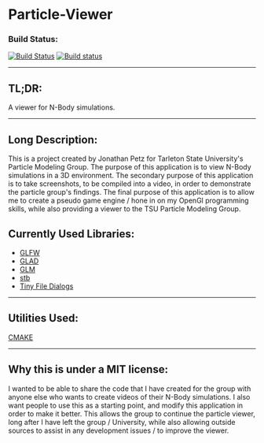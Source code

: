 # Particle-Viewer 
<h3>Build Status:</h3>

[![Build Status](https://travis-ci.org/JPEGtheDev/Particle-Viewer.svg?branch=master)](https://travis-ci.org/JPEGtheDev/Particle-Viewer)
[![Build status](https://ci.appveyor.com/api/projects/status/9pu5howob96kpf6w?svg=true)](https://ci.appveyor.com/project/JPEGtheDev/particle-viewer)
___

## TL;DR: 
A viewer for N-Body simulations.

___

## Long Description:

This is a project created by Jonathan Petz for Tarleton State University's Particle Modeling Group. The purpose of this application is to view N-Body simulations in a 3D environment. The secondary purpose of this application is to take screenshots, to be compiled into a video, in order to demonstrate the particle group's findings. The final purpose of this application is to allow me to create a pseudo game engine / hone in on my OpenGl programming skills, while also providing a viewer to the TSU Particle Modeling Group.

## Currently Used Libraries:
* [GLFW](https://github.com/glfw/glfw) 
* [GLAD](https://github.com/Dav1dde/glad) 
* [GLM](https://github.com/g-truc/glm) 
* [stb](https://github.com/nothings/stb) 
* [Tiny File Dialogs](http://sourceforge.net/projects/tinyfiledialogs/)
___
## Utilities Used:</h3>
[CMAKE](https://cmake.org/")
___

## Why this is under a MIT license:
I wanted to be able to share the code that I have created for the group with anyone else who wants to create videos of their N-Body simulations. I also want people to use this as a starting point, and modify this application in order to make it better. This allows the group to continue the particle viewer, long after I have left the group / University, while also allowing outside sources to assist in any development issues / to improve the viewer.

